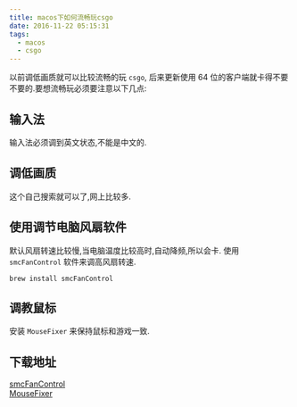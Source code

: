 ```yaml
---
title: macos下如何流畅玩csgo
date: 2016-11-22 05:15:31
tags:
  - macos
  - csgo
---
```


以前调低画质就可以比较流畅的玩 `csgo`, 后来更新使用 64 位的客户端就卡得不要不要的.要想流畅玩必须要注意以下几点:

## 输入法

输入法必须调到英文状态,不能是中文的.

## 调低画质

这个自己搜索就可以了,网上比较多.

## 使用调节电脑风扇软件

默认风扇转速比较慢,当电脑温度比较高时,自动降频,所以会卡.
使用 `smcFanControl` 软件来调高风扇转速.

    brew install smcFanControl

## 调教鼠标

安装 `MouseFixer` 来保持鼠标和游戏一致.

## 下载地址

[smcFanControl](./assert/smcfancontrol_2_6.zip)  
[MouseFixer](./assert/MouseFixer.zip)
